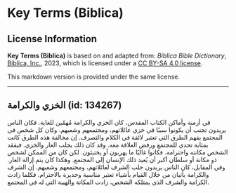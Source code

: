 # Key Terms (Biblica)

## License Information

**Key Terms (Biblica)** is based on and adapted from: _Biblica Bible Dictionary_, [Biblica, Inc.](https://www.biblica.com/), 2023, which is licensed under a [CC BY-SA 4.0 license](https://creativecommons.org/licenses/by-sa/4.0/legalcode.en).

This markdown version is provided under the same license.



--------------------------------

## الخزي والكرامة (id: 134267)

في أزمنة وأماكن الكتاب المقدس، كان الخزي والكرامة مُهمّين للغاية. فكان الناس يريدون تجنب أن يكونوا سببًا في خزي عائلاتهم، ومجتمعهم وشعبهم. وكان كل شخص في المجتمع يفهم الطرق التي تعتبر لائقة في الكلام والتصرف. إن مخالفة هذه الطرق كانت بمثابة تحدي للمجتمع ورفض العلاقة معه. وقد كان ذلك يجلب العار والخزي. فيفقد الشخص مكانته واحترامه. فكانوا غالبًا ما يهربون أو يختبئون. لكن كان من الممكن لشخص ذو مكانة أو سلطان أكبر أن يُعيد ذلك الإنسان إلى المجتمع. وهكذا كان يتم إزالة العار. وفي المقابل، كان الناس يريدون جلب الشرف لعائلاتهم، ومجتمعهم وشعبهم. إن الشرف والكرامة يأتيان من خلال القيام بأشياء تعتبر مناسبة وجديرة بالاحترام. فكلما زادت الكرامة والشرف الذي يمتلكه الشخص، زادت المكانة والهيبة التي له في المجتمع.


